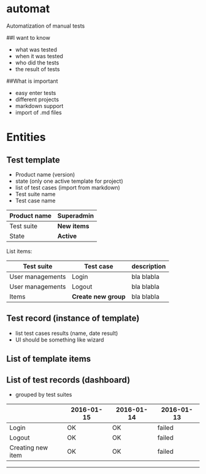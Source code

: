 # automat
Automatization of manual tests

##I want to know
* what was tested
* when it was tested
* who did the tests
* the result of tests

##What is important
* easy enter tests
* different projects
* markdown support
* import of .md files  

# Entities
## Test template
- Product name (version)
- state (only one active template for project)
- list of test cases (import from markdown)
- Test suite name
- Test case name

| Product name | Superadmin |
|--------------|------------|
| Test suite  | **New items** |
| State| **Active** |

List items:

|Test suite|Test case| description|
|---------|------------| ---- |
|User managements| Login| bla blabla |
|User managements| Logout| bla blabla |
| Items |**Create new group**| bla blabla |



## Test record (instance of template)
- list test cases results (name, date result)
- UI should be something like wizard

## List of template items

## List of test records (dashboard)
- grouped by test suites

|	| 2016-01-15 | 2016-01-14 | 2016-01-13|
|---|------------|------------|-----------|
|Login | OK| OK| failed |
|Logout | OK| OK| failed |
|Creating new item | OK| OK| failed |
-------------------------------

